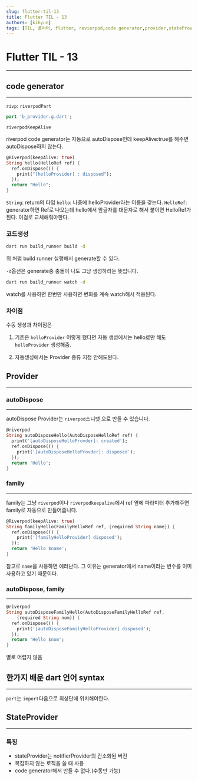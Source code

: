 ```yaml
---
slug: flutter-til-13
title: Flutter TIL - 13
authors: [kihyun]
tags: [TIL, 플러터, flutter, revierpod,code generator,provider,stateProvider]
---
```


# Flutter TIL - 13
---

## code generator
---

`rivp`: `riverpodPart`

```dart
part 'b_provider.g.dart';
```

`riverpodKeepAlive`

riverpod code generator는 자동으로 autoDispose인데 keepAlive:true를 해주면 autoDispose하지 않는다.

```dart
@Riverpod(keepAlive: true)
String hello(HelloRef ref) {
  ref.onDispose(() {
    print("[helloProvider] : disposed");
  });
  return "Hello";
}
```

`String`: return의 타입
`hello`: 나중에 helloProvider라는 이름을 갖는다.
`HelloRef`: generator하면 Ref로 나오는데 hello에서 앞글자를 대문자로 해서 붙이면 HelloRef가 된다. 이걸로 교체해줘야한다.

### 코드생성

```bash
dart run build_runner build -d
```

위 처럼 build runner 실행해서 generate할 수 있다.

`-d`옵션은 generate중 충돌이 나도 그냥 생성하라는 뜻입니다.

```bash
dart run build_runner watch -d
```

watch를 사용하면 한번만 사용하면 변화를 계속 watch해서 적용된다.

### 차이점

수동 생성과 차이점은

1. 기존은 `helloProvider` 이렇게 했다면 자동 생성에서는 hello로만 해도 `helloProvider` 생성해줌.

2. 자동생성에서는 Provider 종류 지정 안해도된다.


## Provider
---

### autoDispose
---

autoDispose Provider는 `riverpod`스니팻 으로 만들 수 있습니다.

```dart
@riverpod
String autoDisposeHello(AutoDisposeHelloRef ref) {
  print('[autoDisposeHelloProvder]: created');
  ref.onDispose(() {
    print('[autoDisposeHelloProvder]: disposed');
  });
  return 'Hello';
}
```



### family
---

family는 그냥 `riverpod`이나 `riverpodkeepalive`에서  ref 옆에 파라미터 추가해주면 family로 자동으로 만들어줍니다.

```dart
@Riverpod(keepAlive: true)
String familyHello(FamilyHelloRef ref, {required String name}) {
  ref.onDispose(() {
    print('[familyHelloProvider] disposed');
  });
  return 'Hello $name';
}
```

참고로 `name`을 사용하면 에러난다. 그 이유는 generator에서 name이라는 변수를 이미 사용하고 있기 때문이다.

### autoDispose, family
---

```dart
@riverpod
String autoDisposeFamilyHello(AutoDisposeFamilyHelloRef ref,
    {required String nom}) {
  ref.onDispose(() {
    print('[autoDisposeFamilyHelloProvider] disposed');
  });
  return 'Hello $nom';
}
```

별로 어렵지 않음

## 한가지 배운 dart 언어 syntax
---

`part`는 `import`다음으로 최상단에 위치해야한다.


## StateProvider
---

### 특징

- stateProvider는 notifierProvider의 간소화된 버전  
- 복잡하지 않는 로직을 쓸 때 사용  
- code generator해서 만들 수 없다.(수동만 가능)


